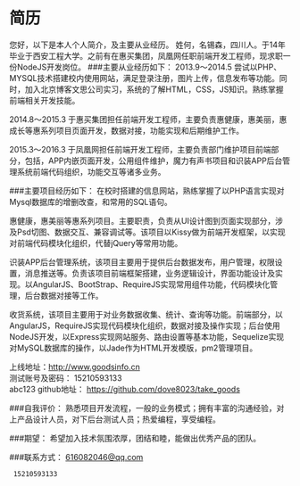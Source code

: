 # 简历

您好，以下是本人个人简介，及主要从业经历。
姓何，名锡森，四川人。于14年毕业于西安工程大学。之前有在惠买集团，凤凰网任职前端开发工程师，现求职一份NodeJS开发岗位。
###主要从业经历如下：
2013.9～2014.5 尝试以PHP、MYSQL技术搭建校内使用网站，满足登录注册，图片上传，信息发布等功能。同时，加入北京博客文思公司实习，系统的了解HTML，CSS，JS知识。熟练掌握前端相关开发技能。


2014.8～2015.3 于惠买集团担任前端开发工程师，主要负责惠健康，惠美丽，惠成长等惠系列项目页面开发，数据对接，功能实现和后期维护工作。


2015.3～2016.3  于凤凰网担任前端开发工程师，主要负责部门维护项目前端部分，包括，APP内嵌页面开发，公用组件维护，魔力有声书项目和识装APP后台管理系统前端代码组织，功能交互等诸多业务。

###主要项目经历如下：
在校时搭建的信息网站，熟练掌握了以PHP语言实现对Mysql数据库的增删改查，和常用的SQL语句。


惠健康，惠美丽等惠系列项目。主要职责，负责从UI设计图到页面实现部分，涉及Psd切图、数据交互、兼容调试等。该项目以Kissy做为前端开发框架，以实现对前端代码模块化组织，代替jQuery等常用功能。


识装APP后台管理系统，该项目主要用于提供后台数据发布，用户管理，权限设置，消息推送等。负责该项目前端框架搭建，业务逻辑设计，界面功能设计及实现。以AngularJS、BootStrap、RequireJS实现常用组件功能，代码模块化管理，后台数据对接等工作。


收货系统，该项目主要用于对业务数据收集、统计、查询等功能。前端部分，以AngularJS，RequireJS实现代码模块化组织，数据对接及操作实现；后台使用NodeJS开发，以Express实现网站服务、路由设置等基本功能，Sequelize实现对MySQL数据库的操作，以Jade作为HTML开发模版，pm2管理项目。
   
上线地址：http://www.goodsinfo.cn      
	测试账号及密码：
	15210593133   
	abc123
    github地址： https://github.com/dove8023/take_goods

###自我评价：
熟悉项目开发流程，一般的业务模式；拥有丰富的沟通经验，对上产品设计人员，对下后台测试人员；热爱编程，享受编程。

###期望：
          希望加入技术氛围浓厚，团结和睦，能做出优秀产品的团队。

###联系方式：
     616082046@qq.com

     15210593133


